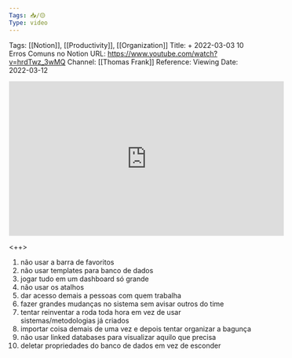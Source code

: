 ```yaml
---
Tags: 📥/🟡
Type: video
---
```


Tags: [[Notion]], [[Productivity]], [[Organization]]
Title: + 2022-03-03 10 Erros Comuns no Notion
URL: https://www.youtube.com/watch?v=hrdTwz_3wMQ
Channel: [[Thomas Frank]]
Reference: 
Viewing Date: 2022-03-12 


<center>
	<iframe width="560" height="315" src="https://www.youtube.com/embed/hrdTwz_3wMQ" frameborder="0" allow="accelerometer; autoplay; encrypted-media; gyroscope; picture-in-picture" allow-fullscreen></iframe>
</center>

<++>

1. não usar a barra de favoritos
2. não usar templates para banco de dados
3. jogar tudo em um dashboard só grande
4. não usar os atalhos
5. dar acesso demais a pessoas com quem trabalha
6. fazer grandes mudanças no sistema sem avisar outros do time
7. tentar reinventar a roda toda hora em vez de usar sistemas/metodologias já criados
8. importar coisa demais de uma vez e depois tentar organizar a bagunça
9. não usar linked databases para visualizar aquilo que precisa
10. deletar propriedades do banco de dados em vez de esconder